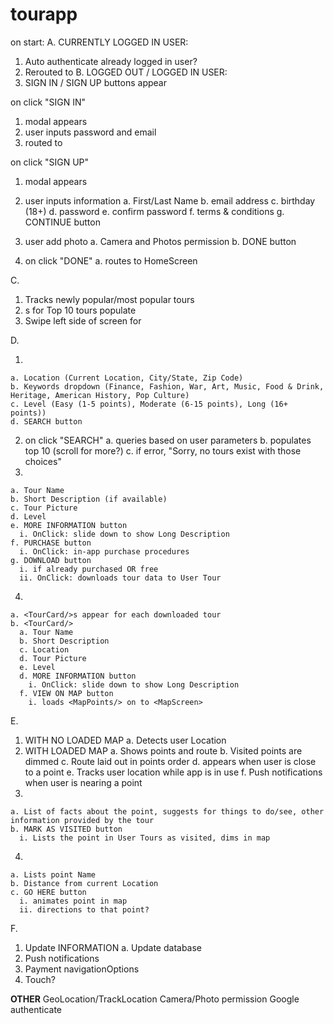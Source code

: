 # tourapp
on start:
A. CURRENTLY LOGGED IN USER:
  1. Auto authenticate already logged in user?
  2. Rerouted to <HomeScreen>
B. LOGGED OUT / LOGGED IN USER:
  1. SIGN IN / SIGN UP buttons appear

on click "SIGN IN"
  1. <SignInForm/> modal appears
  2. user inputs password and email
  3. routed to <HomeScreen>

on click "SIGN UP"
  1. <SingUpForm/> modal appears
  2. user inputs information
    a. First/Last Name
    b. email address
    c. birthday (18+)
    d. password
    e. confirm password
    f. terms & conditions
    g. CONTINUE button

  3. user add photo
    a. Camera and Photos permission
    b. DONE button

  4. on click "DONE"
    a. routes to HomeScreen

C. <HomeScreen>
  1. Tracks newly popular/most popular tours
  2. <SearchCard/> s for Top 10 tours populate
  3. Swipe left side of screen for <Navigator/>

D. <TourScreen>
  1. <TourSearch/>
    a. Location (Current Location, City/State, Zip Code)
    b. Keywords dropdown (Finance, Fashion, War, Art, Music, Food & Drink, Heritage, American History, Pop Culture)
    c. Level (Easy (1-5 points), Moderate (6-15 points), Long (16+ points))
    d. SEARCH button
  2. on click "SEARCH"
    a. queries based on user parameters
    b. populates top 10 <SearchCard/> (scroll for more?)
    c. if error, "Sorry, no tours exist with those choices"
  3. <SearchCard/>
    a. Tour Name
    b. Short Description (if available)
    c. Tour Picture
    d. Level
    e. MORE INFORMATION button
      i. OnClick: slide down to show Long Description
    f. PURCHASE button
      i. OnClick: in-app purchase procedures
    g. DOWNLOAD button
      i. if already purchased OR free
      ii. OnClick: downloads tour data to User Tour
  4. <MyTours/>
    a. <TourCard/>s appear for each downloaded tour
    b. <TourCard/>
      a. Tour Name
      b. Short Description
      c. Location
      d. Tour Picture
      e. Level
      d. MORE INFORMATION button
        i. OnClick: slide down to show Long Description
      f. VIEW ON MAP button
        i. loads <MapPoints/> on to <MapScreen>
E. <MapScreen>
  1. WITH NO LOADED MAP
    a. Detects user Location
  2. WITH LOADED MAP
    a. Shows points and route
    b. Visited points are dimmed
    c. Route laid out in points order
    d. <PointInformation/> appears when user is close to a point
    e. Tracks user location while app is in use
    f. Push notifications when user is nearing a point
  3. <Point Information/>
    a. List of facts about the point, suggests for things to do/see, other information provided by the tour
    b. MARK AS VISITED button
      i. Lists the point in User Tours as visited, dims in map
  4. <PointsList/>
    a. Lists point Name
    b. Distance from current Location
    c. GO HERE button
      i. animates point in map
      ii. directions to that point?
F. <AccountScreen>
  1. Update INFORMATION
    a. Update database
  2. Push notifications
  3. Payment navigationOptions
  4. Touch?

**OTHER**
GeoLocation/TrackLocation
Camera/Photo permission
Google authenticate
